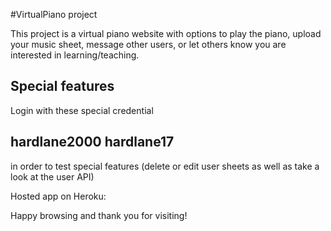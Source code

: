 #VirtualPiano project

This project is a virtual piano website with options to play the piano, upload your music sheet, message other users, or let others know you are interested in learning/teaching.

## Special features

Login with these special credential

## hardlane2000 hardlane17 ##

in order to test special features (delete or edit user sheets as well as take a look at the user API)

Hosted app on Heroku:

Happy browsing and thank you for visiting!